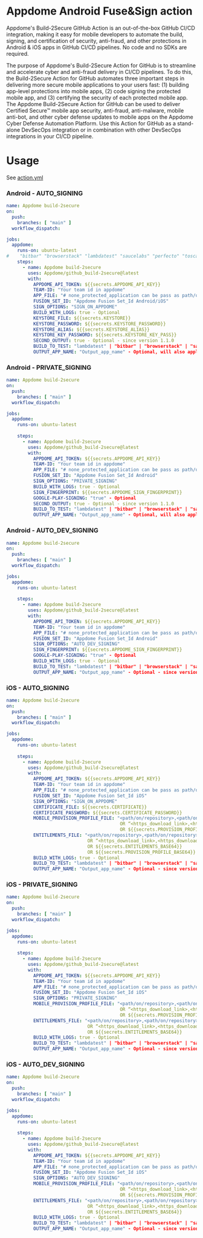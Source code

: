 # Appdome Android Fuse&Sign action

Appdome's Build-2Secure GitHub Action is an out-of-the-box GitHub CI/CD integration, making it easy for mobile developers to automate the build, signing, and certification of security, anti-fraud, and other protections in Android & iOS apps in GitHub CI/CD pipelines. No code and no SDKs are required.

The purpose of Appdome's Build-2Secure Action for GitHub is to streamline and accelerate cyber and anti-fraud delivery in CI/CD pipelines. To do this, the Build-2Secure Action for GitHub automates three important steps in delivering more secure mobile applications to your users fast: (1) building app-level protections into mobile apps, (2) code signing the protected mobile app, and (3) certifying the security of each protected mobile app. The Appdome Build-2Secure Action for GitHub can be used to deliver Certified Secure™ mobile app security, anti-fraud, anti-malware, mobile anti-bot, and other cyber defense updates to mobile apps on the Appdome Cyber Defense Automation Platform. Use this Action for GitHub as a stand-alone DevSecOps integration or in combination with other DevSecOps integrations in your CI/CD pipeline.  


# Usage

See [action.yml](action.yml)

### Android - AUTO_SIGNING
```yaml
name: Appdome build-2secure
on:
  push:
    branches: [ "main" ]
  workflow_dispatch:

jobs:
  appdome:
    runs-on: ubuntu-latest
#    "bitbar" "browserstack" "lambdatest" "saucelabs" "perfecto" "tosca" "aws" "firebase" "kobiton" "None"
    steps:
      - name: Appdome build-2secure
        uses: Appdome/github_build-2secure@latest
        with:
          APPDOME_API_TOKEN: ${{secrets.APPDOME_API_KEY}}
          TEAM-ID: "Your team id in appdome"
          APP_FILE: "# none_protected_application can be pass as path/on/repository OR https://download_link"
          FUSION_SET_ID: "Appdome Fusion Set_Id Android/iOS"
          SIGN_OPTIONS: "SIGN_ON_APPDOME"
          BUILD_WITH_LOGS: true - Optional
          KEYSTORE_FILE: ${{secrets.KEYSTORE}}
          KEYSTORE_PASSWORD: ${{secrets.KEYSTORE_PASSWORD}}
          KEYSTORE_ALIAS: ${{secrets.KEYSTORE_ALIAS}}
          KEYSTORE_KEY_PASSWORD: ${{secrets.KEYSTORE_KEY_PASS}}
          SECOND_OUTPUT: true - Optional - since version 1.1.0
          BUILD_TO_TEST: "lambdatest" | "bitbar" | "browserstack" | "saucelabs" | "perfecto" | "tosca" | "aws" | "firebase" | "kobiton" | "None" - Optional - since version 1.1.0
          OUTPUT_APP_NAME: "Output_app_name" - Optional, will also apply for second output universal apk  - since version 1.2.0. # Note: Since version 1.3.2, this also supports a full path.
```

### Android - PRIVATE_SIGNING
```yaml
name: Appdome build-2secure
on:
  push:
    branches: [ "main" ]
  workflow_dispatch:

jobs:
  appdome:
    runs-on: ubuntu-latest
    
    steps:
      - name: Appdome build-2secure
        uses: Appdome/github_build-2secure@latest
        with:
          APPDOME_API_TOKEN: ${{secrets.APPDOME_API_KEY}}
          TEAM-ID: "Your team id in appdome"
          APP_FILE: "# none_protected_application can be pass as path/on/repository OR https://download_link"
          FUSION_SET_ID: "Appdome Fusion Set_Id Android"
          SIGN_OPTIONS: "PRIVATE_SIGNING"
          BUILD_WITH_LOGS: true - Optional
          SIGN_FINGERPRINT: ${{secrets.APPDOME_SIGN_FINGERPRINT}}
          GOOGLE-PLAY-SIGNING: "true" - Optional
          SECOND_OUTPUT: true - Optional - since version 1.1.0
          BUILD_TO_TEST: "lambdatest" | "bitbar" | "browserstack" | "saucelabs" | "perfecto" | "tosca" | "aws" | "firebase" | "kobiton" | "None" - Optional - since version 1.1.0
          OUTPUT_APP_NAME: "Output_app_name" - Optional, will also apply for second output universal apk  - since version 1.2.0. # Note: Since version 1.3.2, this also supports a full path.
```

### Android - AUTO_DEV_SIGNING
```yaml
name: Appdome build-2secure
on:
  push:
    branches: [ "main" ]
  workflow_dispatch:

jobs:
  appdome:
    runs-on: ubuntu-latest
    
    steps:
      - name: Appdome build-2secure
        uses: Appdome/github_build-2secure@latest
        with:
          APPDOME_API_TOKEN: ${{secrets.APPDOME_API_KEY}}
          TEAM-ID: "Your team id in appdome"
          APP_FILE: "# none_protected_application can be pass as path/on/repository OR https://download_link"
          FUSION_SET_ID: "Appdome Fusion Set_Id Android"
          SIGN_OPTIONS: "AUTO_DEV_SIGNING"
          SIGN_FINGERPRINT: ${{secrets.APPDOME_SIGN_FINGERPRINT}}
          GOOGLE-PLAY-SIGNING: "true" - Optional
          BUILD_WITH_LOGS: true - Optional
          BUILD_TO_TEST: "lambdatest" | "bitbar" | "browserstack" | "saucelabs" | "perfecto" | "tosca" | "aws" | "firebase" | "kobiton" | "None" - Optional - since version 1.1.0
          OUTPUT_APP_NAME: "Output_app_name" - Optional - since version 1.2.0. # Note: Since version 1.3.2, this also supports a full path.
```

### iOS - AUTO_SIGNING
```yaml
name: Appdome build-2secure
on:
  push:
    branches: [ "main" ]
  workflow_dispatch:

jobs:
  appdome:
    runs-on: ubuntu-latest
    
    steps:
      - name: Appdome build-2secure
        uses: Appdome/github_build-2secure@latest
        with:
          APPDOME_API_TOKEN: ${{secrets.APPDOME_API_KEY}}
          TEAM-ID: "Your team id in appdome"
          APP_FILE: "# none_protected_application can be pass as path/on/repository OR https://download_link"
          FUSION_SET_ID: "Appdome Fusion Set_Id iOS"
          SIGN_OPTIONS: "SIGN_ON_APPDOME"
          CERTIFICATE_FILE: ${{secrets.CERTIFICATE}}
          CERTIFICATE_PASSWORD: ${{secrets.CERTIFICATE_PASSWORD}}
          MOBILE_PROVISION_PROFILE_FILE: "<path/on/repository>,<path/on/repository>" ...
                                          OR “<https_download_link>,<https_download_link>” ...
                                          OR ${{secrets.PROVISION_PROFILE_BASE64}}
          ENTITLEMENTS_FILE: "<path/on/repository>,<path/on/repository>" ...
                              OR “<https_download_link>,<https_download_link>” ...
                              OR ${{secrets.ENTITLEMENTS_BASE64}}
                              OR ${{secrets.PROVISION_PROFILE_BASE64}}
          BUILD_WITH_LOGS: true - Optional
          BUILD_TO_TEST: "lambdatest" | "bitbar" | "browserstack" | "saucelabs" | "perfecto" | "tosca" | "aws" | "firebase" | "kobiton" | "None" - Optional - since version 1.1.0
          OUTPUT_APP_NAME: "Output_app_name" - Optional - since version 1.2.0. # Note: Since version 1.3.2, this also supports a full path.
```

### iOS - PRIVATE_SIGNING
```yaml
name: Appdome build-2secure
on:
  push:
    branches: [ "main" ]
  workflow_dispatch:

jobs:
  appdome:
    runs-on: ubuntu-latest
    
    steps:
      - name: Appdome build-2secure
        uses: Appdome/github_build-2secure@latest
        with:
          APPDOME_API_TOKEN: ${{secrets.APPDOME_API_KEY}}
          TEAM-ID: "Your team id in appdome"
          APP_FILE: "# none_protected_application can be pass as path/on/repository OR https://download_link"
          FUSION_SET_ID: "Appdome Fusion Set_Id iOS"
          SIGN_OPTIONS: "PRIVATE_SIGNING"
          MOBILE_PROVISION_PROFILE_FILE: "<path/on/repository>,<path/on/repository>" ...
                                          OR “<https_download_link>,<https_download_link>” ...
                                          OR ${{secrets.PROVISION_PROFILE_BASE64}}
          ENTITLEMENTS_FILE: "<path/on/repository>,<path/on/repository>" ...
                              OR “<https_download_link>,<https_download_link>” ...
                              OR ${{secrets.ENTITLEMENTS_BASE64}}
          BUILD_WITH_LOGS: true - Optional
          BUILD_TO_TEST: "lambdatest" | "bitbar" | "browserstack" | "saucelabs" | "perfecto" | "tosca" | "aws" | "firebase" | "kobiton" | "None" - Optional - since version 1.1.0
          OUTPUT_APP_NAME: "Output_app_name" - Optional - since version 1.2.0. # Note: Since version 1.3.2, this also supports a full path.
```

### iOS - AUTO_DEV_SIGNING
```yaml
name: Appdome build-2secure
on:
  push:
    branches: [ "main" ]
  workflow_dispatch:

jobs:
  appdome:
    runs-on: ubuntu-latest
    
    steps:
      - name: Appdome build-2secure
        uses: Appdome/github_build-2secure@latest
        with:
          APPDOME_API_TOKEN: ${{secrets.APPDOME_API_KEY}}
          TEAM-ID: "Your team id in appdome"
          APP_FILE: "# none_protected_application can be pass as path/on/repository OR https://download_link"
          FUSION_SET_ID: "Appdome Fusion Set_Id iOS"
          SIGN_OPTIONS: "AUTO_DEV_SIGNING"
          MOBILE_PROVISION_PROFILE_FILE: "<path/on/repository>,<path/on/repository>" ...
                                          OR “<https_download_link>,<https_download_link>” ...
                                          OR ${{secrets.PROVISION_PROFILE_BASE64}}
          ENTITLEMENTS_FILE: "<path/on/repository>,<path/on/repository>" ...
                              OR “<https_download_link>,<https_download_link>” ...
                              OR ${{secrets.ENTITLEMENTS_BASE64}}
          BUILD_WITH_LOGS: true - Optional
          BUILD_TO_TEST: "lambdatest" | "bitbar" | "browserstack" | "saucelabs" | "perfecto" | "tosca" | "aws" | "firebase" | "kobiton" | "None" - Optional - since version 1.1.0
          OUTPUT_APP_NAME: "Output_app_name" - Optional - since version 1.2.0. # Note: Since version 1.3.2, this also supports a full path.
```

